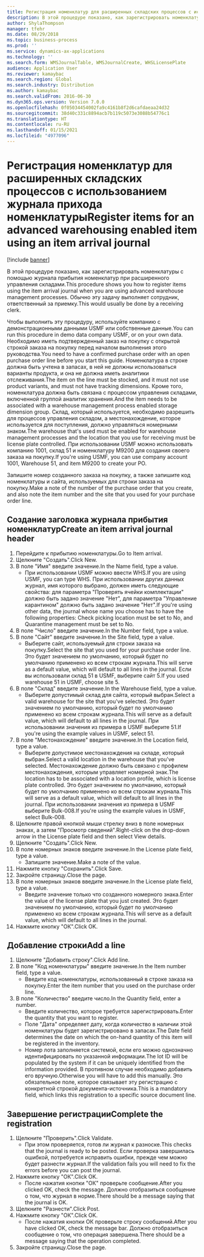 ```yaml
---
title: Регистрация номенклатур для расширенных складских процессов с использованием журнала прихода номенклатуры
description: В этой процедуре показано, как зарегистрировать номенклатуры с помощью журнала прибытия номенклатур при расширенного управления складами.
author: ShylaThompson
manager: tfehr
ms.date: 08/29/2018
ms.topic: business-process
ms.prod: ''
ms.service: dynamics-ax-applications
ms.technology: ''
ms.search.form: WMSJournalTable, WMSJournalCreate, WHSLicensePlate
audience: Application User
ms.reviewer: kamaybac
ms.search.region: Global
ms.search.industry: Distribution
ms.author: kamaybac
ms.search.validFrom: 2016-06-30
ms.dyn365.ops.version: Version 7.0.0
ms.openlocfilehash: 0f05034454002fa9c4161b8f2d6cafdaeaa24d32
ms.sourcegitcommit: 38d40c331c8894acb7b119c5073e3088b54776c1
ms.translationtype: HT
ms.contentlocale: ru-RU
ms.lasthandoff: 01/15/2021
ms.locfileid: "4977096"
---
```

# <a name="register-items-for-an-advanced-warehousing-enabled-item-using-an-item-arrival-journal"></a><span data-ttu-id="83aa4-103">Регистрация номенклатур для расширенных складских процессов с использованием журнала прихода номенклатуры</span><span class="sxs-lookup"><span data-stu-id="83aa4-103">Register items for an advanced warehousing enabled item using an item arrival journal</span></span>

[!include [banner](../../includes/banner.md)]

<span data-ttu-id="83aa4-104">В этой процедуре показано, как зарегистрировать номенклатуры с помощью журнала прибытия номенклатур при расширенного управления складами.</span><span class="sxs-lookup"><span data-stu-id="83aa4-104">This procedure shows you how to register items using the item arrival journal when you are using advanced warehouse management processes.</span></span> <span data-ttu-id="83aa4-105">Обычно эту задачу выполняет сотрудник, ответственный за приемку.</span><span class="sxs-lookup"><span data-stu-id="83aa4-105">This would usually be done by a receiving clerk.</span></span> 

<span data-ttu-id="83aa4-106">Чтобы выполнить эту процедуру, используйте компанию с демонстрационными данными USMF или собственные данные.</span><span class="sxs-lookup"><span data-stu-id="83aa4-106">You can run this procedure in demo data company USMF, or on your own data.</span></span> <span data-ttu-id="83aa4-107">Необходимо иметь подтвержденный заказ на покупку с открытой строкой заказа на покупку перед началом выполнения этого руководства.</span><span class="sxs-lookup"><span data-stu-id="83aa4-107">You need to have a confirmed purchase order with an open purchase order line before you start this guide.</span></span> <span data-ttu-id="83aa4-108">Номенклатура в строке должна быть учтена в запасах, в ней не должны использоваться варианты продукта, и она не должна иметь аналитики отслеживания.</span><span class="sxs-lookup"><span data-stu-id="83aa4-108">The item on the line must be stocked, and it must not use product variants, and must not have tracking dimensions.</span></span> <span data-ttu-id="83aa4-109">Кроме того, номенклатура должна быть связана с процессом управления складами, включенной группой аналитик хранения.</span><span class="sxs-lookup"><span data-stu-id="83aa4-109">And the item needs to be associated with a warehouse management process enabled storage dimension group.</span></span> <span data-ttu-id="83aa4-110">Склад, который используется, необходимо разрешить для процессов управления складом, а местонахождение, которое используется для поступления, должно управляться номерными знаком.</span><span class="sxs-lookup"><span data-stu-id="83aa4-110">The warehouse that's used must be enabled for warehouse management processes and the location that you use for receiving must be license plate controlled.</span></span> <span data-ttu-id="83aa4-111">При использовании USMF можно использовать компанию 1001, склад 51 и номенклатуру M9200 для создания своего заказа на покупку.</span><span class="sxs-lookup"><span data-stu-id="83aa4-111">If you're using USMF, you can use company account 1001, Warehouse 51, and item M9200 to create your PO.</span></span> 

<span data-ttu-id="83aa4-112">Запишите номер созданного заказа на покупку, а также запишите код номенклатуры и сайта, используемых для строки заказа на покупку.</span><span class="sxs-lookup"><span data-stu-id="83aa4-112">Make a note of the number of the purchase order that you create, and also note the item number and the site that you used for your purchase order line.</span></span>


## <a name="create-an-item-arrival-journal-header"></a><span data-ttu-id="83aa4-113">Создание заголовка журнала прибытия номенклатур</span><span class="sxs-lookup"><span data-stu-id="83aa4-113">Create an item arrival journal header</span></span>
1. <span data-ttu-id="83aa4-114">Перейдите к прибытию номенклатуры.</span><span class="sxs-lookup"><span data-stu-id="83aa4-114">Go to Item arrival.</span></span>
2. <span data-ttu-id="83aa4-115">Щелкните "Создать".</span><span class="sxs-lookup"><span data-stu-id="83aa4-115">Click New.</span></span>
3. <span data-ttu-id="83aa4-116">В поле "Имя" введите значение.</span><span class="sxs-lookup"><span data-stu-id="83aa4-116">In the Name field, type a value.</span></span>
    * <span data-ttu-id="83aa4-117">При использовании USMF можно ввести WHS.</span><span class="sxs-lookup"><span data-stu-id="83aa4-117">If you are using USMF, you can type WHS.</span></span> <span data-ttu-id="83aa4-118">При использовании других данных журнал, имя которого выбрано, должен иметь следующие свойства: для параметра "Проверять ячейки комплектации" должно быть задано значение "Нет", для параметра "Управление карантином" должно быть задано значение "Нет".</span><span class="sxs-lookup"><span data-stu-id="83aa4-118">If you're using other data, the journal whose name you choose has to have the following properties: Check picking location must be set to No, and Quarantine management must be set to No.</span></span>  
4. <span data-ttu-id="83aa4-119">В поле "Число" введите значение.</span><span class="sxs-lookup"><span data-stu-id="83aa4-119">In the Number field, type a value.</span></span>
5. <span data-ttu-id="83aa4-120">В поле "Сайт" введите значение.</span><span class="sxs-lookup"><span data-stu-id="83aa4-120">In the Site field, type a value.</span></span>
    * <span data-ttu-id="83aa4-121">Выберите сайт, используемый для строки заказа на покупку.</span><span class="sxs-lookup"><span data-stu-id="83aa4-121">Select the site that you used for your purchase order line.</span></span> <span data-ttu-id="83aa4-122">Это будет значением по умолчанию, который будет по умолчанию применено ко всем строкам журнала.</span><span class="sxs-lookup"><span data-stu-id="83aa4-122">This will serve as a default value, which will default to all lines in the journal.</span></span> <span data-ttu-id="83aa4-123">Если вы использовали склад 51 в USMF, выберите сайт 5.</span><span class="sxs-lookup"><span data-stu-id="83aa4-123">If you used warehouse 51 in USMF, choose site 5.</span></span>  
6. <span data-ttu-id="83aa4-124">В поле "Склад" введите значение.</span><span class="sxs-lookup"><span data-stu-id="83aa4-124">In the Warehouse field, type a value.</span></span>
    * <span data-ttu-id="83aa4-125">Выберите допустимый склад для сайта, который выбран.</span><span class="sxs-lookup"><span data-stu-id="83aa4-125">Select a valid warehouse for the site that you've selected.</span></span> <span data-ttu-id="83aa4-126">Это будет значением по умолчанию, который будет по умолчанию применено ко всем строкам журнала.</span><span class="sxs-lookup"><span data-stu-id="83aa4-126">This will serve as a default value, which will default to all lines in the journal.</span></span> <span data-ttu-id="83aa4-127">При использовании значения из примера в USMF выберите 51.</span><span class="sxs-lookup"><span data-stu-id="83aa4-127">If you're using the example values in USMF, select 51.</span></span>  
7. <span data-ttu-id="83aa4-128">В поле "Местонахождение" введите значение.</span><span class="sxs-lookup"><span data-stu-id="83aa4-128">In the Location field, type a value.</span></span>
    * <span data-ttu-id="83aa4-129">Выберите допустимое местонахождения на складе, который выбран.</span><span class="sxs-lookup"><span data-stu-id="83aa4-129">Select a valid location in the warehouse that you've selected.</span></span> <span data-ttu-id="83aa4-130">Местонахождение должно быть связано с профилем местонахождения, которым управляет номерной знак.</span><span class="sxs-lookup"><span data-stu-id="83aa4-130">The location has to be associated with a location profile, which is license plate controlled.</span></span> <span data-ttu-id="83aa4-131">Это будет значением по умолчанию, который будет по умолчанию применено ко всем строкам журнала.</span><span class="sxs-lookup"><span data-stu-id="83aa4-131">This will serve as a default value, which will default to all lines in the journal.</span></span> <span data-ttu-id="83aa4-132">При использовании значения из примера в USMF выберите Bulk-008.</span><span class="sxs-lookup"><span data-stu-id="83aa4-132">If you're using the example values in USMF, select Bulk-008.</span></span>  
8. <span data-ttu-id="83aa4-133">Щелкните правой кнопкой мыши стрелку вниз в поле номерных знаках, а затем "Просмотр сведений".</span><span class="sxs-lookup"><span data-stu-id="83aa4-133">Right-click on the drop-down arrow in the License plate field and then select View details.</span></span>
9. <span data-ttu-id="83aa4-134">Щелкните "Создать".</span><span class="sxs-lookup"><span data-stu-id="83aa4-134">Click New.</span></span>
10. <span data-ttu-id="83aa4-135">В поле номерных знаков введите значение.</span><span class="sxs-lookup"><span data-stu-id="83aa4-135">In the License plate field, type a value.</span></span>
    * <span data-ttu-id="83aa4-136">Запишите значение.</span><span class="sxs-lookup"><span data-stu-id="83aa4-136">Make a note of the value.</span></span>  
11. <span data-ttu-id="83aa4-137">Нажмите кнопку "Сохранить".</span><span class="sxs-lookup"><span data-stu-id="83aa4-137">Click Save.</span></span>
12. <span data-ttu-id="83aa4-138">Закройте страницу.</span><span class="sxs-lookup"><span data-stu-id="83aa4-138">Close the page.</span></span>
13. <span data-ttu-id="83aa4-139">В поле номерных знаков введите значение.</span><span class="sxs-lookup"><span data-stu-id="83aa4-139">In the License plate field, type a value.</span></span>
    * <span data-ttu-id="83aa4-140">Введите значение только что созданного номерного знака.</span><span class="sxs-lookup"><span data-stu-id="83aa4-140">Enter the value of the license plate that you just created.</span></span> <span data-ttu-id="83aa4-141">Это будет значением по умолчанию, который будет по умолчанию применено ко всем строкам журнала.</span><span class="sxs-lookup"><span data-stu-id="83aa4-141">This will serve as a default value, which will default to all lines in the journal.</span></span>  
14. <span data-ttu-id="83aa4-142">Нажмите кнопку "OК".</span><span class="sxs-lookup"><span data-stu-id="83aa4-142">Click OK.</span></span>

## <a name="add-a-line"></a><span data-ttu-id="83aa4-143">Добавление строки</span><span class="sxs-lookup"><span data-stu-id="83aa4-143">Add a line</span></span>
1. <span data-ttu-id="83aa4-144">Щелкните "Добавить строку".</span><span class="sxs-lookup"><span data-stu-id="83aa4-144">Click Add line.</span></span>
2. <span data-ttu-id="83aa4-145">В поле "Код номенклатуры" введите значение.</span><span class="sxs-lookup"><span data-stu-id="83aa4-145">In the Item number field, type a value.</span></span>
    * <span data-ttu-id="83aa4-146">Введите код номенклатуры, использованный в строке заказа на покупку.</span><span class="sxs-lookup"><span data-stu-id="83aa4-146">Enter the item number that you used on the purchase order line.</span></span>  
3. <span data-ttu-id="83aa4-147">В поле "Количество" введите число.</span><span class="sxs-lookup"><span data-stu-id="83aa4-147">In the Quantity field, enter a number.</span></span>
    * <span data-ttu-id="83aa4-148">Введите количество, которое требуется зарегистрировать.</span><span class="sxs-lookup"><span data-stu-id="83aa4-148">Enter the quantity that you want to register.</span></span>  
    * <span data-ttu-id="83aa4-149">Поле "Дата" определяет дату, когда количество в наличии этой номенклатуры будет зарегистрировано в запасах.</span><span class="sxs-lookup"><span data-stu-id="83aa4-149">The Date field determines the date on which the on-hand quantity of this item will be registered in the inventory.</span></span>  
    * <span data-ttu-id="83aa4-150">Номер лота заполняется системой, если его можно однозначно идентифицировать по указанной информации.</span><span class="sxs-lookup"><span data-stu-id="83aa4-150">The lot ID will be populated by the system if it can be uniquely identified from the information provided.</span></span> <span data-ttu-id="83aa4-151">В противном случае необходимо добавить его вручную.</span><span class="sxs-lookup"><span data-stu-id="83aa4-151">Otherwise you will have to add this manually.</span></span> <span data-ttu-id="83aa4-152">Это обязательное поле, которое связывает эту регистрацию с конкретной строкой документа-источника.</span><span class="sxs-lookup"><span data-stu-id="83aa4-152">This is a mandatory field, which links this registration to a specific source document line.</span></span>  

## <a name="complete-the-registration"></a><span data-ttu-id="83aa4-153">Завершение регистрации</span><span class="sxs-lookup"><span data-stu-id="83aa4-153">Complete the registration</span></span>
1. <span data-ttu-id="83aa4-154">Щелкните "Проверить".</span><span class="sxs-lookup"><span data-stu-id="83aa4-154">Click Validate.</span></span>
    * <span data-ttu-id="83aa4-155">При этом проверяется, готов ли журнал к разноске.</span><span class="sxs-lookup"><span data-stu-id="83aa4-155">This checks that the journal is ready to be posted.</span></span> <span data-ttu-id="83aa4-156">Если проверка завершилась ошибкой, потребуется исправить ошибки, прежде чем можно будет разнести журнал.</span><span class="sxs-lookup"><span data-stu-id="83aa4-156">If the validation fails you will need to fix the errors before you can post the journal.</span></span>  
2. <span data-ttu-id="83aa4-157">Нажмите кнопку "OК".</span><span class="sxs-lookup"><span data-stu-id="83aa4-157">Click OK.</span></span>
    * <span data-ttu-id="83aa4-158">После нажатия кнопки "ОК" проверьте сообщение.</span><span class="sxs-lookup"><span data-stu-id="83aa4-158">After you clicked OK, check the message.</span></span> <span data-ttu-id="83aa4-159">Должно отобразиться сообщение о том, что журнал в норме.</span><span class="sxs-lookup"><span data-stu-id="83aa4-159">There should be a message saying that the journal is OK.</span></span>  
3. <span data-ttu-id="83aa4-160">Щелкните "Разнести".</span><span class="sxs-lookup"><span data-stu-id="83aa4-160">Click Post.</span></span>
4. <span data-ttu-id="83aa4-161">Нажмите кнопку "OК".</span><span class="sxs-lookup"><span data-stu-id="83aa4-161">Click OK.</span></span>
    * <span data-ttu-id="83aa4-162">После нажатия кнопки ОК проверьте строку сообщений.</span><span class="sxs-lookup"><span data-stu-id="83aa4-162">After you have clicked OK, check the message bar.</span></span> <span data-ttu-id="83aa4-163">Должно отобразиться сообщение о том, что операция завершена.</span><span class="sxs-lookup"><span data-stu-id="83aa4-163">There should be a message saying that the operation completed.</span></span>  
5. <span data-ttu-id="83aa4-164">Закройте страницу.</span><span class="sxs-lookup"><span data-stu-id="83aa4-164">Close the page.</span></span>

